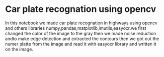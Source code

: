 # Car plate recognation using opencv
In this notebook we made car plate recognation in highways using opencv and others libraries numpy,pandas,matplotlib,imutils,easyocr.we first changed the color of the image to the gray then we made noise reduction andto make edge detection and extracted the contours then we got out the numer platte from the image and read it with easyocr library and written it on the image.
